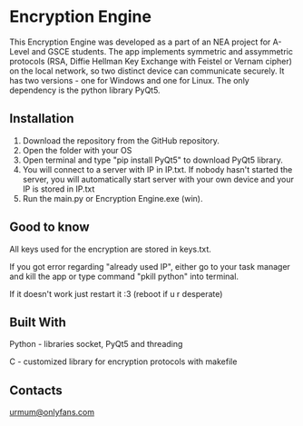 # Encryption Engine
This Encryption Engine was developed as a part of an NEA project for A-Level and GSCE students. The app implements symmetric and assymmetric protocols (RSA, Diffie Hellman Key Exchange with Feistel or Vernam cipher) on the local network, so two distinct device can communicate securely. It has two versions - one for Windows and one for Linux. The only dependency is the python library PyQt5.

## Installation
1. Download the repository from the GitHub repository.
2. Open the folder with your OS
3. Open terminal and type "pip install PyQt5" to download PyQt5 library.
4. You will connect to a server with IP in IP.txt. 
If nobody hasn't started the server, you will automatically start server with your own device and your IP is stored in IP.txt  
4. Run the main.py or Encryption Engine.exe (win).

## Good to know
All keys used for the encryption are stored in keys.txt.

If you got error regarding "already used IP", either go to your task manager and kill the app or type command "pkill python" into terminal.

If it doesn't work just restart it :3 (reboot if u r desperate)

## Built With
Python - libraries socket, PyQt5 and threading

C - customized library for encryption protocols with makefile

## Contacts
urmum@onlyfans.com
